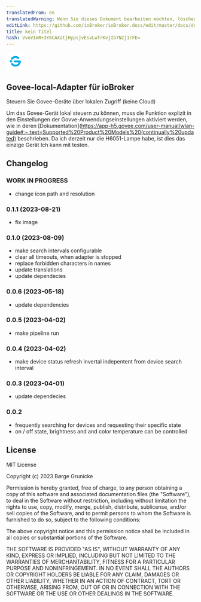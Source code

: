 ```yaml
---
translatedFrom: en
translatedWarning: Wenn Sie dieses Dokument bearbeiten möchten, löschen Sie bitte das Feld "translationsFrom". Andernfalls wird dieses Dokument automatisch erneut übersetzt
editLink: https://github.com/ioBroker/ioBroker.docs/edit/master/docs/de/adapterref/iobroker.govee-local/README.md
title: kein Titel
hash: VvoVImR+3Y8CAXatjHypsjvEsvLwTrKvjIb7N2j1rFE=
---
```

![Logo](../../../en/adapterref/iobroker.govee-local/admin/govee-local.png)

## Govee-local-Adapter für ioBroker
Steuern Sie Govee-Geräte über lokalen Zugriff (keine Cloud)

Um das Govee-Gerät lokal steuern zu können, muss die Funktion explizit in den Einstellungen der Govve-Anwendungseinstellungen aktiviert werden, wie in deren [Dokumentation](<https://app-h5.govee.com/user-manual/wlan-guide#:~:text=Supported%20Product%20Models%20(continually%20updated)> beschrieben. Da ich derzeit nur die H6051-Lampe habe, ist dies das einzige Gerät Ich kann mit testen.

## Changelog

<!--
	Placeholder for the next version (at the beginning of the line):
	### **WORK IN PROGRESS**
-->

### **WORK IN PROGRESS**
-  change icon path and resolution

### 0.1.1 (2023-08-21)

-   fix image

### 0.1.0 (2023-08-09)

-   make search intervals configurable
-   clear all timeouts, when adapter is stopped
-   replace forbidden characters in names
-   update translations
-   update dependecies

### 0.0.6 (2023-05-18)

-   update dependencies

### 0.0.5 (2023-04-02)

-   make pipeline run

### 0.0.4 (2023-04-02)

-   make device status refresh invertal indepentent from device search interval

### 0.0.3 (2023-04-01)

-   update dependecies

### 0.0.2

-   frequently searching for devices and requesting their specific state
-   on / off state, brightness and and color temperature can be controlled

## License

MIT License

Copyright (c) 2023 Børge Grunicke

Permission is hereby granted, free of charge, to any person obtaining a copy
of this software and associated documentation files (the "Software"), to deal
in the Software without restriction, including without limitation the rights
to use, copy, modify, merge, publish, distribute, sublicense, and/or sell
copies of the Software, and to permit persons to whom the Software is
furnished to do so, subject to the following conditions:

The above copyright notice and this permission notice shall be included in all
copies or substantial portions of the Software.

THE SOFTWARE IS PROVIDED "AS IS", WITHOUT WARRANTY OF ANY KIND, EXPRESS OR
IMPLIED, INCLUDING BUT NOT LIMITED TO THE WARRANTIES OF MERCHANTABILITY,
FITNESS FOR A PARTICULAR PURPOSE AND NONINFRINGEMENT. IN NO EVENT SHALL THE
AUTHORS OR COPYRIGHT HOLDERS BE LIABLE FOR ANY CLAIM, DAMAGES OR OTHER
LIABILITY, WHETHER IN AN ACTION OF CONTRACT, TORT OR OTHERWISE, ARISING FROM,
OUT OF OR IN CONNECTION WITH THE SOFTWARE OR THE USE OR OTHER DEALINGS IN THE
SOFTWARE.